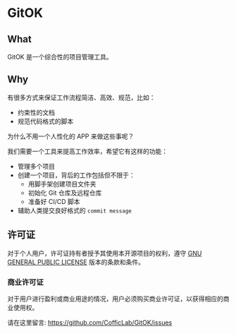 #  GitOK

## What

GitOK 是一个综合性的项目管理工具。

## Why

有很多方式来保证工作流程简洁、高效、规范，比如：
- 约束性的文档
- 规范代码格式的脚本

为什么不用一个人性化的 APP 来做这些事呢？

我们需要一个工具来提高工作效率，希望它有这样的功能：
- 管理多个项目
- 创建一个项目，背后的工作包括但不限于：
  - 用脚手架创建项目文件夹
  - 初始化 Git 仓库及远程仓库
  - 准备好 CI/CD 脚本
- 辅助人类提交良好格式的 `commit message`

## 许可证

对于个人用户，许可证持有者授予其使用本开源项目的权利，遵守 [GNU GENERAL PUBLIC LICENSE](./LICENSE) 版本的条款和条件。

### 商业许可证

对于用户进行盈利或商业用途的情况，用户必须购买商业许可证，以获得相应的商业使用权。

请在这里留言: <https://github.com/CofficLab/GitOK/issues>